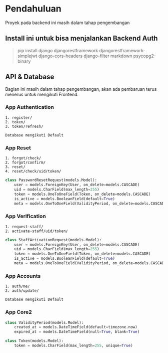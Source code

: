 # Pendahuluan
Proyek pada backend ini masih dalam tahap pengembangan
## Install ini untuk bisa menjalankan Backend Auth
> pip install django djangorestframework djangorestframework-simplejwt django-cors-headers django-filter markdown psycopg2-binary
## API & Database
Bagian ini masih dalam tahap pengembangan, akan ada pembaruan terus menerus untuk mengikuti Frontend.
### App Authentication
```
1. register/
2. token/
3. token/refresh/
```
```
Database mengikuti Default
```
### App Reset
```
1. forgot/check/
2. forgot/confirm/
3. reset/
4. reset/check/uid/token/
```
```python
class PasswordResetRequest(models.Model):
    user = models.ForeignKey(User, on_delete=models.CASCADE)
    uid = models.CharField(max_length=255)
    token = models.OneToOneField(Token, on_delete=models.CASCADE)
    is_active = models.BooleanField(default=True)
    meta = models.OneToOneField(ValidityPeriod, on_delete=models.CASCADE)
```
### App Verification
```
1. request-staff/
2. activate-staff/uid/token/
```
```python
class StaffActivationRequest(models.Model):
    user = models.ForeignKey(User, on_delete=models.CASCADE)
    uid = models.CharField(max_length=255)
    token = models.OneToOneField(Token, on_delete=models.CASCADE)
    is_active = models.BooleanField(default=True)
    meta = models.OneToOneField(ValidityPeriod, on_delete=models.CASCADE)
```
### App Accounts
```
1. auth/me/
2. auth/update/
```
```
Database mengikuti Default
```
### App Core2
```Python
class ValidityPeriod(models.Model):
    created_at = models.DateTimeField(default=timezone.now)
    expired_at = models.DateTimeField(null=True, blank=True)

class Token(models.Model):
    token = models.CharField(max_length=255, unique=True)
```